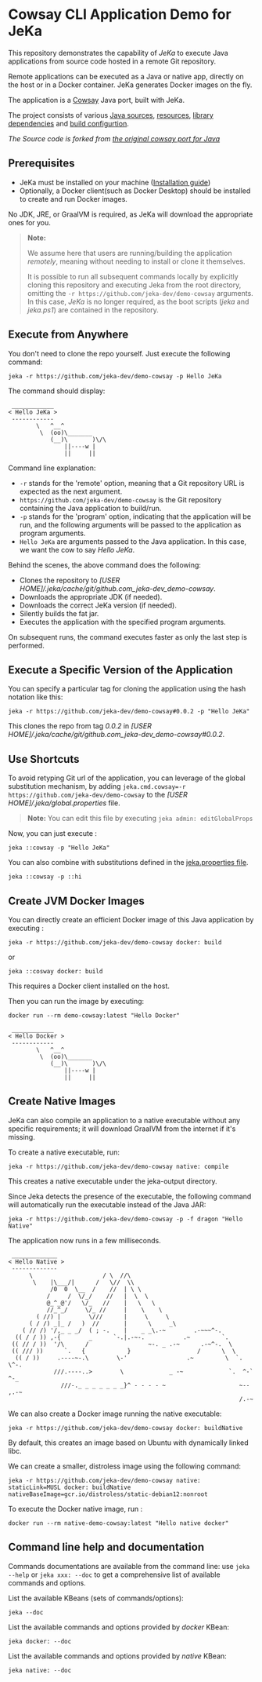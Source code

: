 # Cowsay CLI Application Demo for JeKa

This repository demonstrates the capability of *JeKa* to execute Java applications from source code hosted in a remote Git repository.

Remote applications can be executed as a Java or native app, directly on the host or in a Docker container. JeKa generates Docker images on the fly.

The application is a [Cowsay](https://en.wikipedia.org/wiki/Cowsay) Java port, built with JeKa.

The project consists of various [Java sources](src/main/java), [resources](src/main/resources), 
[library dependencies](dependencies.txt) and [build configurtion](jeka.properties).

*The Source code is forked from [the original cowsay port for Java](https://github.com/ricksbrown/cowsay/tree/master)*

## Prerequisites 

- JeKa must be installed on your machine ([Installation guide](https://jeka-dev.github.io/jeka/installation/))
- Optionally, a Docker client(such as Docker Desktop) should be installed to create and run Docker images.

No JDK, JRE, or GraalVM is required, as JeKa will download the appropriate ones for you.

> **Note:**
>
> We assume here that users are running/building the application *remotely*, meaning without needing to install or clone it themselves.
>
> It is possible to run all subsequent commands locally by explicitly cloning this repository and executing
> Jeka from the root directory, omitting the `-r https://github.com/jeka-dev/demo-cowsay` arguments. In this case, *JeKa* is no longer
> required, as the boot scripts (*jeka* and *jeka.ps1*) are contained in the repository.


## Execute from Anywhere

You don't need to clone the repo yourself. Just execute the following command:

```shell
jeka -r https://github.com/jeka-dev/demo-cowsay -p Hello JeKa
```

The command should display:
```
 ____________
< Hello JeKa >
 ------------
        \   ^__^
         \  (oo)\_______
            (__)\       )\/\
                ||----w |
                ||     ||
```
Command line explanation:
- `-r` stands for the 'remote' option, meaning that a Git repository URL is expected as the next argument.
- `https://github.com/jeka-dev/demo-cowsay` is the Git repository containing the Java application to build/run.
- `-p` stands for the 'program' option, indicating that the application will be run, and the following
  arguments will be passed to the application as program arguments.
- `Hello JeKa` are arguments passed to the Java application. In this case, we want the cow to say *Hello JeKa*.

Behind the scenes, the above command does the following:
- Clones the repository to *[USER HOME]/.jeka/cache/git/github.com_jeka-dev_demo-cowsay*.
- Downloads the appropriate JDK (if needed).
- Downloads the correct JeKa version (if needed).
- Silently builds the fat jar.
- Executes the application with the specified program arguments.

On subsequent runs, the command executes faster as only the last step is performed.



## Execute a Specific Version of the Application

You can specify a particular tag for cloning the application using the hash notation like this:

```shell
jeka -r https://github.com/jeka-dev/demo-cowsay#0.0.2 -p "Hello JeKa"
```

This clones the repo from tag *0.0.2* in *[USER HOME]/.jeka/cache/git/github.com_jeka-dev_demo-cowsay#0.0.2*.

## Use Shortcuts

To avoid retyping Git url of the application, you can leverage of the global substitution mechanism,
by adding `jeka.cmd.cowsay=-r https://github.com/jeka-dev/demo-cowsay` to the *[USER HOME]/.jeka/global.properties* file.

> **Note:** You can edit this file by executing `jeka admin: editGlobalProps`

Now, you can just execute :
```shell
jeka ::cowsay -p "Hello JeKa"
```

You can also combine with substitutions defined in the [jeka.properties file](jeka.properties).

```shell
jeka ::cowsay -p ::hi
```
## Create JVM Docker Images

You can directly create an efficient Docker image of this Java application by executing :
```shell
jeka -r https://github.com/jeka-dev/demo-cowsay docker: build
```
or
```shell
jeka ::cosway docker: build
```
This requires a Docker client installed on the host.

Then you can run the image by executing:
```shell
docker run --rm demo-cowsay:latest "Hello Docker"
```

```
 ____________
< Hello Docker >
 ------------
        \   ^__^
         \  (oo)\_______
            (__)\       )\/\
                ||----w |
                ||     ||
```

## Create Native Images

JeKa can also compile an application to a native executable without any specific requirements; it will download GraalVM from the internet if it's missing.

To create a native executable, run:

```shell
jeka -r https://github.com/jeka-dev/demo-cowsay native: compile 
```
This creates a native executable under the jeka-output directory.

Since Jeka detects the presence of the executable, the following command will automatically run the executable instead of the Java JAR:
```shell
jeka -r https://github.com/jeka-dev/demo-cowsay -p -f dragon "Hello Native"
```
The application now runs in a few milliseconds.

```
 _____________
< Hello Native >
 -------------
      \                    / \  //\
       \    |\___/|      /   \//  \\
            /0  0  \__  /    //  | \ \
           /     /  \/_/    //   |  \  \
           @_^_@'/   \/_   //    |   \   \
           //_^_/     \/_ //     |    \    \
        ( //) |        \///      |     \     \
      ( / /) _|_ /   )  //       |      \     _\
    ( // /) '/,_ _ _/  ( ; -.    |    _ _\.-~        .-~~~^-.
  (( / / )) ,-{        _      `-.|.-~-.           .~         `.
 (( // / ))  '/\      /                 ~-. _ .-~      .-~^-.  \
 (( /// ))      `.   {            }                   /      \  \
  (( / ))     .----~-.\        \-'                 .~         \  `. \^-.
             ///.----..>        \             _ -~             `.  ^-`  ^-_
               ///-._ _ _ _ _ _ _}^ - - - - ~                     ~-- ,.-~
                                                                  /.-~
```

We can also create a Docker image running the native executable:
```shell
jeka -r https://github.com/jeka-dev/demo-cowsay docker: buildNative
```
By default, this creates an image based on Ubuntu with dynamically linked libc.

We can create a smaller, distroless image using the following command:
```shell
jeka -r https://github.com/jeka-dev/demo-cowsay native: staticLink=MUSL docker: buildNative nativeBaseImage=gcr.io/distroless/static-debian12:nonroot 
```

To execute the Docker native image, run :
```shell
docker run --rm native-demo-cowsay:latest "Hello native docker"
```

## Command line help and documentation

Commands documentations are available from the command line: use `jeka --help` or `jeka xxx: --doc` 
to get a comprehensive list of available commands and options.

List the available KBeans (sets of commands/options):
```shell
jeka --doc
```

List the available commands and options provided by *docker* KBean:
```shell
jeka docker: --doc
```

List the available commands and options provided by *native* KBean:
```shell
jeka native: --doc
```

